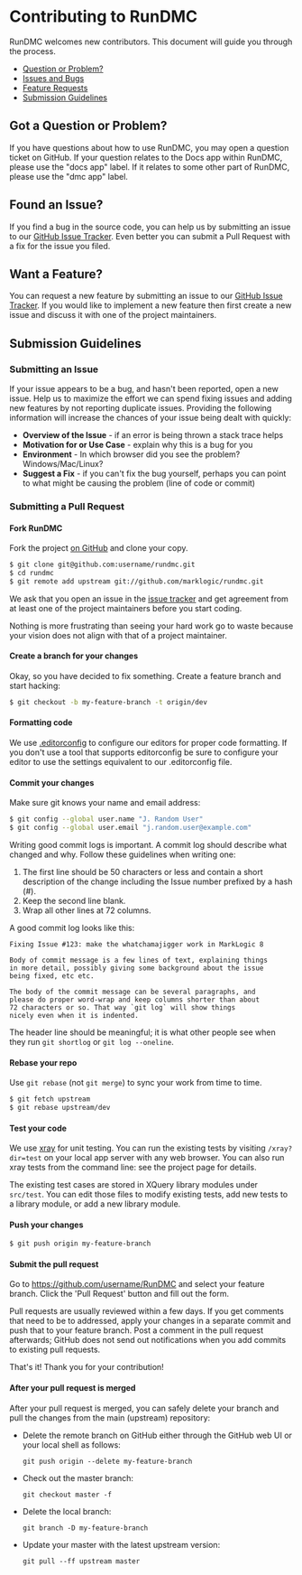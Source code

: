 # Contributing to RunDMC

RunDMC welcomes new contributors. This document will guide you through the 
process.

 - [Question or Problem?](#question)
 - [Issues and Bugs](#issue)
 - [Feature Requests](#feature)
 - [Submission Guidelines](#submit)
 
## <a name="question"></a> Got a Question or Problem?

If you have questions about how to use RunDMC, you may open a question ticket 
on GitHub. If your question relates to the Docs app within RunDMC, please use
the "docs app" label. If it relates to some other part of RunDMC, please use 
the "dmc app" label. 

## <a name="issue"></a> Found an Issue?
If you find a bug in the source code, you can help us by submitting an issue 
to our [GitHub Issue Tracker][issue tracker]. Even better you can submit a 
Pull Request with a fix for the issue you filed.

## <a name="feature"></a> Want a Feature?
You can request a new feature by submitting an issue to our 
[GitHub Issue Tracker][issue tracker]. If you would like to implement a new 
feature then first create a new issue and discuss it with one of the project 
maintainers.

## <a name="submit"></a> Submission Guidelines

### Submitting an Issue
If your issue appears to be a bug, and hasn't been reported, open a new issue.
Help us to maximize the effort we can spend fixing issues and adding new
features by not reporting duplicate issues. Providing the following information 
will increase the chances of your issue being dealt with quickly:

* **Overview of the Issue** - if an error is being thrown a stack trace helps
* **Motivation for or Use Case** - explain why this is a bug for you
* **Environment** - In which browser did you see the problem? Windows/Mac/Linux?
* **Suggest a Fix** - if you can't fix the bug yourself, perhaps you can point 
to what might be causing the problem (line of code or commit)

### Submitting a Pull Request

#### Fork RunDMC

Fork the project [on GitHub](https://github.com/marklogic/RunDMC/fork) and 
clone your copy.

```sh
$ git clone git@github.com:username/rundmc.git
$ cd rundmc
$ git remote add upstream git://github.com/marklogic/rundmc.git
```

We ask that you open an issue in the [issue tracker][] and get agreement from
at least one of the project maintainers before you start coding.

Nothing is more frustrating than seeing your hard work go to waste because
your vision does not align with that of a project maintainer.

#### Create a branch for your changes

Okay, so you have decided to fix something. Create a feature branch
and start hacking:

```sh
$ git checkout -b my-feature-branch -t origin/dev
```

#### Formatting code

We use [.editorconfig][] to configure our editors for proper code formatting. If you don't
use a tool that supports editorconfig be sure to configure your editor to use the settings
equivalent to our .editorconfig file.

#### Commit your changes

Make sure git knows your name and email address:

```sh
$ git config --global user.name "J. Random User"
$ git config --global user.email "j.random.user@example.com"
```

Writing good commit logs is important. A commit log should describe what 
changed and why. Follow these guidelines when writing one:

1. The first line should be 50 characters or less and contain a short
   description of the change including the Issue number prefixed by a hash (#).
2. Keep the second line blank.
3. Wrap all other lines at 72 columns.

A good commit log looks like this:

```
Fixing Issue #123: make the whatchamajigger work in MarkLogic 8

Body of commit message is a few lines of text, explaining things
in more detail, possibly giving some background about the issue
being fixed, etc etc.

The body of the commit message can be several paragraphs, and
please do proper word-wrap and keep columns shorter than about
72 characters or so. That way `git log` will show things
nicely even when it is indented.
```

The header line should be meaningful; it is what other people see when they
run `git shortlog` or `git log --oneline`.

#### Rebase your repo

Use `git rebase` (not `git merge`) to sync your work from time to time.

```sh
$ git fetch upstream
$ git rebase upstream/dev
```

#### Test your code

We use [xray](http://www.xqueryhacker.com/xray/) for unit testing.
You can run the existing tests by visiting `/xray?dir=test`
on your local app server with any web browser.
You can also run xray tests from the command line:
see the project page for details.

The existing test cases are stored in XQuery library modules
under `src/test`. You can edit those files to modify existing tests,
add new tests to a library module,
or add a new library module.

#### Push your changes

```sh
$ git push origin my-feature-branch
```

#### Submit the pull request

Go to https://github.com/username/RunDMC and select your feature branch. Click
the 'Pull Request' button and fill out the form.

Pull requests are usually reviewed within a few days. If you get comments
that need to be to addressed, apply your changes in a separate commit and push 
that to your feature branch. Post a comment in the pull request afterwards; 
GitHub does not send out notifications when you add commits to existing pull 
requests.

That's it! Thank you for your contribution!


#### After your pull request is merged

After your pull request is merged, you can safely delete your branch and pull the changes
from the main (upstream) repository:

* Delete the remote branch on GitHub either through the GitHub web UI or your local shell as follows:

    ```shell
    git push origin --delete my-feature-branch
    ```

* Check out the master branch:

    ```shell
    git checkout master -f
    ```

* Delete the local branch:

    ```shell
    git branch -D my-feature-branch
    ```

* Update your master with the latest upstream version:

    ```shell
    git pull --ff upstream master
    ```

[issue tracker]: https://github.com/marklogic/RunDMC/issues
[.editorconfig]: http://editorconfig.org/
